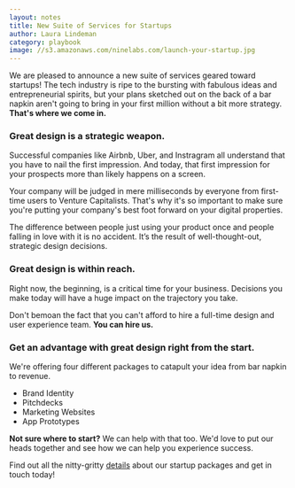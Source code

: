 ```yaml
---
layout: notes
title: New Suite of Services for Startups   
author: Laura Lindeman
category: playbook
image: //s3.amazonaws.com/ninelabs.com/launch-your-startup.jpg
---
```

We are pleased to announce a new suite of services geared toward startups! The tech industry is ripe to the bursting with fabulous ideas and entrepreneurial spirits, but your plans sketched out on the back of a bar napkin aren't going to bring in your first million without a bit more strategy. **That's where we come in.**

### Great design is a strategic weapon. 
Successful companies like Airbnb, Uber, and Instragram all understand that you have to nail the first impression. And today, that first impression for your prospects more than likely happens on a screen.

Your company will be judged in mere milliseconds by everyone from first-time users to Venture Capitalists. That's why it's so important to make sure you're putting your company's best foot forward on your digital properties.

The difference between people just using your product once and people falling in love with it is no accident. It’s the result of well-thought-out, strategic design decisions.

### Great design is within reach.
Right now, the beginning, is a critical time for your business. Decisions you make today will have a huge impact on the trajectory you take.

Don't bemoan the fact that you can't afford to hire a full-time design and user experience team. **You can hire us.**

### Get an advantage with great design right from the start.
We're offering four different packages to catapult your idea from bar napkin to revenue.

- Brand Identity
- Pitchdecks
- Marketing Websites
- App Prototypes

**Not sure where to start?** We can help with that too. We'd love to put our heads together and see how we can help you experience success. 

Find out all the nitty-gritty [details](https://ninelabs.com/startups/) about our startup packages and get in touch today!